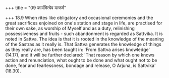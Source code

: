 +++
title = "09 कार्यमित्येव यत्कर्म"

+++
18.9 When rites like obligatory and occasional ceremonies and the great
sacrifices enjoined on one's station and stage in life, are practised
for their own sake, as worship of Myself and as a duty, relinishing
possessiveness and fruits - such abandonment is regarded as Sattvika. It
is noted in Sattva. The idea is that it is rooted in the knowledge of
the meaning of the Sastras as it really is. That Sattva generates the
knowledge of things as they really are, has been taught in: 'From Sattva
arises knowledge' (14.17), and it will be further declared: 'That reason
by which one knows action and renunciation, what ought to be done and
what ought not to be done, fear and fearlessness, bondage and release, O
Arjuna, is Sattvika' (18.30).
